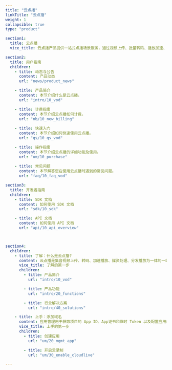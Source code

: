 ```yaml
---
title: "云点播"
linkTitle: "云点播"
weight: 1
collapsible: true
type: "product"

section1:
  title: 云点播
  vice_title: 云点播产品提供一站式点播场景服务，通过视频上传、批量转码、播放加速、通用播放器 SDK 等功能为客户提供高品质的产品体验。

section2:
  title: 用户指南
  children:
    - title: 动态与公告
      content: 产品动态
      url: "news/product_news"

    - title: 产品简介
      content: 本节介绍什么是云点播。
      url: "intro/10_vod"

    - title: 计费指南
      content: 本节介绍云点播如何计费。
      url: "nb/10_new_billing"  
  
    - title: 快速入门
      content: 本节介绍如何快速使用云点播。
      url: "qs/10_qs_vod"

    - title: 操作指南
      content: 本节介绍云点播的详细功能及使用。
      url: "um/10_purchase"
    
    - title: 常见问题
      content: 本节解答您在使用云点播时遇到的常见问题。
      url: "faq/10_faq_vod"

section3:
  title: 开发者指南
  children:
    - title: SDK 文档
      content: 如何使用 SDK 文档
      url: "sdk/10_sdk"

    - title: API 文档
      content: 如何使用 API 文档
      url: "api/10_api_overview"



section4:
  children:
    - title: 了解：什么是云点播?
      content: 云点播是集音视频上传、转码、加速播放、媒资处理、分发播放为一体的一站式服务。
      vice_title: 了解的第一步
      children:
        - title: 产品简介
          url: "intro/10_vod"

        - title: 产品功能
          url: "intro/20_functions"

        - title: 行业解决方案
          url: "intro/40_solutions"

    - title: 上手：添加域名
      content: 应用管理用于获取项目的 App ID、App证书和临时 Token 以及配置应用的其他参数，以便开启 RTC 服务。
      vice_title: 上手的第一步
      children:
        - title: 创建应用
          url: "um/20_mgmt_app"

        - title: 开启云录制
          url: "um/30_enable_cloudlive"

---
```





<!-- type: "product" 这个参数表明这是一个产品index页面 -->
<!-- section1 为产品index页面 主标题 副标题 video  video_img为视频图片  -->
<!-- section2 为产品index页面 第一个大块的用户文档配置  -->
<!-- section3 为产品index页面 第二个大块的开发者文档配置  -->
<!-- section4 为产品index页面 第三个大块的学习路径配置  -->